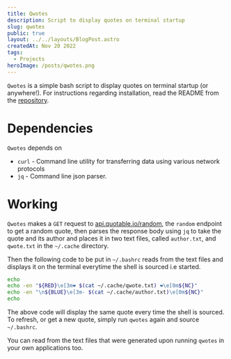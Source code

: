 ```yaml
---
title: Qwotes
description: Script to display quotes on terminal startup
slug: qwotes
public: true
layout: ../../layouts/BlogPost.astro
createdAt: Nov 20 2022
tags:
  - Projects
heroImage: /posts/qwotes.png
---
```


`Qwotes` is a simple bash script to display quotes on terminal startup (or anywhere!). For instructions regarding installation, read the README from the [repository](https://github.com/schmeekygeek/qwotes).

# Dependencies
`Qwotes` depends on 
- `curl` - Command line utility for transferring data using various network protocols
- `jq` - Command line json parser.

# Working
`Qwotes` makes a `GET` request to [api.quotable.io/random](https://api.quotable.io), the `random` endpoint to get a random quote, then parses the response body using `jq` to take the quote and its author and places it in two text files, called `author.txt`, and `qwote.txt` in the `~/.cache` directory.

Then the following code to be put in `~/.bashrc` reads from the text files and displays it on the terminal everytime the shell is sourced i.e started.
```bash
echo
echo -en "${RED}\e[3m❤ $(cat ~/.cache/qwote.txt) ❤\e[0m${NC}"
echo -en "\n${BLUE}\e[3m- $(cat ~/.cache/author.txt)\e[0m${NC}"
echo
```
The above code will display the same quote every time the shell is sourced. To refresh, or get a new quote, simply run `qwotes` again and source `~/.bashrc`.

You can read from the text files that were generated upon running `qwotes` in your own applications too.

